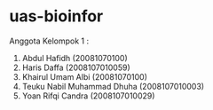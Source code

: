 # uas-bioinfor

Anggota Kelompok 1 :
1. Abdul Hafidh (20081070100)
2. Haris Daffa (2008107010059)
3. Khairul Umam Albi (20081070100)
4. Teuku Nabil Muhammad Dhuha (2008107010003)
5. Yoan Rifqi Candra (2008107010029)
